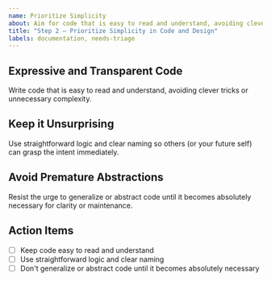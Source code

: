 ```yaml
---
name: Prioritize Simplicity
about: Aim for code that is easy to read and understand, avoiding clever tricks or unnecessary complexity.
title: "Step 2 — Prioritize Simplicity in Code and Design"
labels: documentation, needs-triage
---
```


## Expressive and Transparent Code

Write code that is easy to read and understand, avoiding clever tricks or unnecessary complexity.

## Keep it Unsurprising

Use straightforward logic and clear naming so others (or your future self) can grasp the intent immediately.

## Avoid Premature Abstractions

Resist the urge to generalize or abstract code until it becomes absolutely necessary for clarity or maintenance.

## Action Items

- [ ] Keep code easy to read and understand
- [ ] Use straightforward logic and clear naming
- [ ] Don't generalize or abstract code until it becomes absolutely necessary
